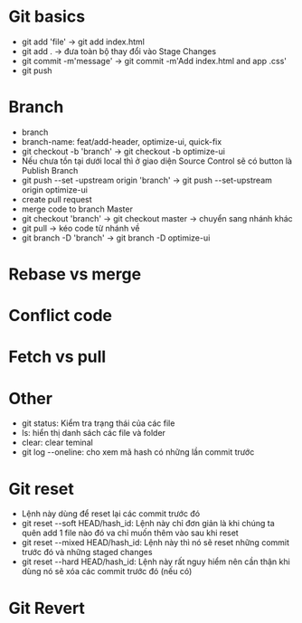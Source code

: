 # Git basics


- git add 'file' -> git add index.html
- git add . -> đưa toàn bộ thay đổi vào Stage Changes
- git commit -m'message' -> git commit -m'Add index.html and app .css'
- git push

# Branch

- branch 
- branch-name: feat/add-header, optimize-ui, quick-fix
- git checkout -b 'branch' -> git checkout -b optimize-ui
- Nếu chưa tồn tại dưới local thì ở giao diện Source Control sẽ có button là Publish Branch
- git push --set -upstream origin 'branch' -> git push --set-upstream origin optimize-ui
- create pull request
- merge code to branch Master
- git checkout 'branch' -> git checkout master -> chuyển sang nhánh khác
- git pull -> kéo code từ nhánh về
- git branch -D 'branch' -> git branch -D optimize-ui
# Rebase vs merge
# Conflict code
# Fetch vs pull

# Other
- git status: Kiểm tra trạng thái của các file
- ls: hiển thị danh sách các file và folder
- clear: clear teminal
- git log --oneline: cho xem mã hash có những lần commit trước
# Git reset

- Lệnh này dùng để reset lại các commit trước đó
- git reset --soft HEAD/hash_id: Lệnh này chỉ đơn giản là khi chúng ta quên add 1 file nào đó va chỉ muốn thêm vào sau khi reset
- git reset --mixed HEAD/hash_id: Lệnh này thì nó sẽ reset những commit trước đó và những staged changes
- git reset --hard HEAD/hash_id: Lệnh này rất nguy hiểm nên cần thận khi dùng nó sẽ xóa các commit trước đó (nếu có)

# Git Revert